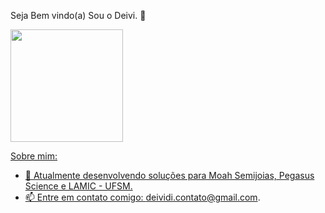 Seja Bem vindo(a) Sou o Deivi. 👋

<div>
<a href="https://github.com/DeividiJaeger">
<img loading="lazy" height="180em" src="https://github-readme-stats.vercel.app/api/top-langs/?username=DeividiJaeger&layout=compact&langs_count=7&theme=dracula"/>
 
Sobre mim: 
- 🔭 Atualmente desenvolvendo soluções para Moah Semijoias, Pegasus Science e LAMIC - UFSM.
- 📫 Entre em contato comigo: deividi.contato@gmail.com.
